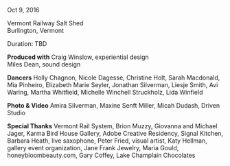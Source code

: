 Oct 9, 2016 

Vermont Railway Salt Shed  
Burlington, Vermont

Duration: TBD

**Produced with** Craig Winslow, experiential design  
Miles Dean, sound design

**Dancers** Holly Chagnon, Nicole Dagesse, Christine Holt, Sarah Macdonald, Mia Pinheiro, Elizabeth Marie Seyler, Jonathan Silverman, Liesje Smith, Avi Waring, Martha Whitfield, Michelle Winchell Struckholz, Lida Winfield

**Photo & Video** Amira Silverman, Maxine Senft Miller, Micah Dudash, Driven Studio

**Special Thanks** Vermont Rail System, Brion Muzzy, Giovanna and Michael Jager, Karma Bird House Gallery, Adobe Creative Residency, Signal Kitchen, Barbara Heath, live saxophone, Peter Fried, visual artist, Katy Hellman, gallery event organization, Jane Frank Jewelry, Maria Gould, honeybloombeauty.com, Gary Coffey, Lake Champlain Chocolates
